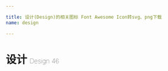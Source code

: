 ```yaml
---

title: 设计(Design)的相关图标 Font Awesome Icon转svg、png下载
name: design

---
```


# 设计  <small style="font-size: 60%;font-weight: 100">Design <span class="badge-secondary badge">46</span> </small>

<search tag="design" :max="0"/>


